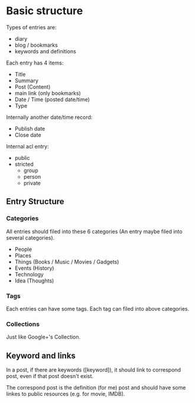 Basic structure
===============

Types of entries are:
- diary
- blog / bookmarks
- keywords and definitions

Each entry has 4 items:
- Title
- Summary
- Post (Content)
- main link (only bookmarks)
- Date / Time (posted date/time)
- Type

Internally another date/time record:
- Publish date
- Close date

Internal acl entry:
- public
- stricted
  - group
  - person
  - private

Entry Structure
---------------

### Categories

All entries should filed into these 6 categories (An entry maybe filed into
several categories).

- People
- Places
- Things (Books / Music / Movies / Gadgets)
- Events (History)
- Technology
- Idea (Thoughts)

### Tags
Each entries can have some tags. Each tag can filed into above categories.

### Collections

Just like Google+'s Collection.


Keyword and links
-----------------

In a post, if there are keywords ([keyword]), it should link to correspond
post, even if that post doesn't exist.

The correspond post is the definition (for me) post and should have some linkes
to public resources (e.g. for movie, IMDB).



